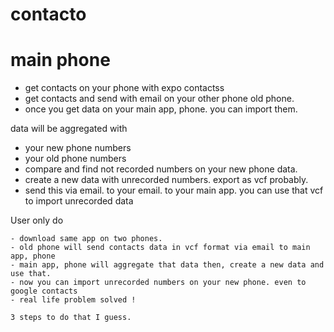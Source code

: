 # contacto

# main phone
 - get contacts on your phone with expo contactss
 - get contacts and send with email on your other phone old phone.
 - once you get data on your main app, phone. you can import them.


 data will be aggregated with

  - your new phone numbers
  - your old phone numbers
  - compare and find not recorded numbers on your new phone data.
  - create a new data with unrecorded numbers. export as vcf probably.
  - send this via email. to your email. to your main app. you can use that vcf to import unrecorded data



User only do

    - download same app on two phones.
    - old phone will send contacts data in vcf format via email to main app, phone
    - main app, phone will aggregate that data then, create a new data and use that.
    - now you can import unrecorded numbers on your new phone. even to google contacts
    - real life problem solved !

    3 steps to do that I guess.